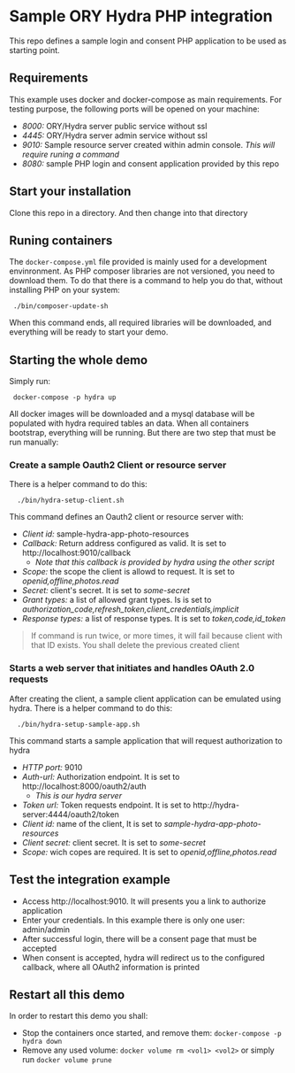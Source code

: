 # Sample ORY Hydra PHP integration

This repo defines a sample login and consent PHP application to be used as
starting point.

## Requirements

This example uses docker and docker-compose as main requirements. For testing
purpose, the following ports will be opened on your machine:

* *8000:* ORY/Hydra server public service without ssl
* *4445:* ORY/Hydra server admin service without ssl
* *9010:* Sample resource server created within admin console. _This will require
  runing a command_
* *8080:* sample PHP login and consent application provided by this repo

## Start your installation

Clone this repo in a directory. And then change into that directory

## Runing containers

The `docker-compose.yml` file provided is mainly used for a development envinronment.
As PHP composer libraries are not versioned, you need to download them. To do
that there is a command to help you do that, without installing PHP on your
system:

```
 ./bin/composer-update-sh
```

When this command ends, all required libraries will be downloaded, and
everything will be ready to start your demo.

## Starting the whole demo

Simply run:

```
 docker-compose -p hydra up
```

All docker images will be downloaded and a mysql database will be populated with
hydra required tables an data. When all containers bootstrap, everything will be
running. But there are two step that must be run manually:

### Create a sample Oauth2 Client or resource server

There is a helper command to do this:

```
  ./bin/hydra-setup-client.sh
```

This command defines an Oauth2 client or resource server with:

* *Client id:* sample-hydra-app-photo-resources
* *Callback:* Return address configured as valid. It is set to http://localhost:9010/callback
  * _Note that this callback is provided by hydra using the other script_
* *Scope:* the scope the client is allowd to request. It is set to
  _openid,offline,photos.read_
* *Secret:* client's secret. It is set to _some-secret_
* *Grant types:* a list of allowed grant types. Is is set to
  _authorization_code,refresh_token,client_credentials,implicit_
* *Response types:* a list of response types. It is set to _token,code,id_token_

> If command is run twice, or more times, it will fail because client with that
> ID exists. You shall delete the previous created client

### Starts a web server that initiates and handles OAuth 2.0 requests

After creating the client, a sample client application can be emulated using hydra.
There is a helper command to do this:

```
  ./bin/hydra-setup-sample-app.sh
```

This command starts a sample application that will request authorization to
hydra

* *HTTP port:* 9010
* *Auth-url:* Authorization endpoint. It is set to http://localhost:8000/oauth2/auth
  * _This is our hydra server_
* *Token url:* Token requests endpoint. It is set to http://hydra-server:4444/oauth2/token
* *Client id:* name of the client, It is set to _sample-hydra-app-photo-resources_
* *Client secret:* client secret. It is set to _some-secret_
* *Scope:* wich copes are required. It is set to _openid,offline,photos.read_


## Test the integration example

* Access http://localhost:9010. It will presents you a link to authorize
  application
* Enter your credentials. In this example there is only one user: admin/admin
* After successful login, there will be a consent page that must be accepted
* When consent is accepted, hydra will redirect us to the configured callback,
  where all OAuth2 information is printed

## Restart all this demo

In order to restart this demo you shall:

* Stop the containers once started, and remove them: `docker-compose -p hydra
  down`
* Remove any used volume: `docker volume rm <vol1> <vol2>` or simply run `docker
  volume prune`



